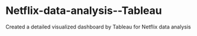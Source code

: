 # Netflix-data-analysis--Tableau
Created a detailed visualized dashboard by Tableau for Netflix data analysis
